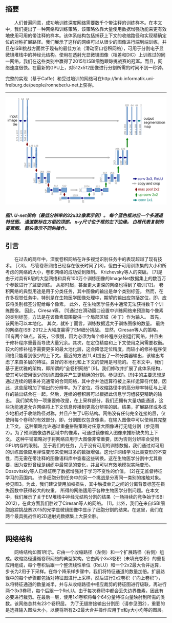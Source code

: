 ## 摘要

　　人们普遍同意，成功地训练深度网络需要数千个带注释的训练样本。在本文中，我们提出了一种网络和训练策略，该策略依靠大量使用数据增强功能来更有效地使用可用的带注释的样本。该体系结构包括捕获上下文的收缩路径和实现精确定位的对称扩展路径。我们展示了这样的网络可以从很少的图像进行端到端训练，并且在ISBI挑战方面优于现有的最佳方法（滑动窗口卷积网络），可用于分割电子显微镜堆栈中的神经元结构。使用在透射光显微镜图像（相差和DIC）上训练过的同一网络，我们在这些类别中赢得了2015年ISBI细胞跟踪挑战赛的冠军。而且，网络速度很快。在最新的GPU上，对512x512图像进行分割所需的时间不到一秒钟。

完整的实现（基于Caffe）和受过培训的网络可在http://lmb.informatik.uni-freiburg.de/people/ronneber/u-net上获得。

---

![img](图1.png)

##### 图1. U-net架构（最低分辨率的32x32像素示例）。 每个蓝色框对应一个多通道特征图。 通道数标在方框的顶部。 x-y尺寸位于框的左下边缘。 白框代表复制的要素图。 箭头表示不同的操作。

## 引言

　　在过去的两年中，深度卷积网络在许多视觉识别任务中的表现超越了现有技术。 [7,3]。 尽管卷积网络已经存在很长时间了[8]，但由于可用训练集的大小和所考虑的网络的大小，卷积网络的成功受到限制。 Krizhevsky等人的突破。 [7]是由于对具有8层的大型网络和具有100万个训练图像的ImageNet数据集上的数百万个参数进行了监督训练。 从那时起，甚至更大更深的网络也得到了培训[12]。
卷积网络的典型用途是用于分类任务，其中图像的输出是单个类别标签。 然而，在许多视觉任务中，特别是在生物医学图像处理中，期望的输出应包括定位，即，应该将类别标签分配给每个像素。 此外，在生物医学任务中通常无法获得数千个训练图像。
因此，Ciresan等。 [1]通过在滑动窗口设置中训练网络来预测每个像素的类别标签，方法是在该像素周围提供一个局部区域（补丁）作为输入。 首先，该网络可以本地化。 其次，就补丁而言，训练数据远大于训练图像的数量。 最终的网络在ISBI 2012上大幅度赢得了EM细分挑战。
显然，Ciresan等人的策略。 [1]有两个缺点。首先，它很慢，因为必须为每个修补程序分别运行网络，并且由于修补程序重叠而导致大量冗余。其次，在定位精度和上下文使用之间需要权衡。较大的修补程序需要更多的最大池化层，这会降低定位精度，而较小的修补程序使网络只能看到很少的上下文。最近的方法[11,4]提出了一种分类器输出，该输出考虑了来自多层的特征。良好的本地化和上下文的使用是可能的。
在本文中，我们基于更优雅的架构，即所谓的“全卷积网络” [9]。我们修改并扩展了此体系结构，使其可以使用很少的训练图像并产生更精确的分割。参见图1。[9]中的主要思想是通过连续的层来补充通常的合同网络，其中合并池运算符被上采样运算符代替。因此，这些层增加了输出的分辨率。为了定位，将收缩路径中的高分辨率特征与上采样的输出结合在一起。然后，连续的卷积层可以根据此信息学习组装更精确的输出。
我们架构的一项重要修改是，在上采样部分，我们还拥有大量功能通道，这些功能通道允许网络将上下文信息传播到更高分辨率的层。结果，扩展路径或多或少地相对于收缩路径对称，并且产生了U形结构。网络没有任何完全连接的层，仅使用每个卷积的有效部分，即，分割图仅包含像素，在输入图像中可以使用其完整上下文。
这种策略允许通过重叠拼贴策略对任意大图像进行无缝分割（参见图2）。为了预测图像边界区域中的像素，可通过镜像输入图像来推断缺失的上下文。
这种平铺策略对于将网络应用于大图像非常重要，因为否则分辨率会受到GPU内存的限制。
至于我们的任务，几乎没有可用的训练数据，我们通过对可用的训练图像应用弹性变形来使用过多的数据增强。这允许网络学习此类变形的不变性，而无需在带注释的图像语料库中查看这些转换。这在生物医学分割中尤其重要，因为变形曾经是组织中最常见的变化，并且可以有效地模拟实际变形。 Dosovitskiy等人已经证明了数据增强对于学习不变性的价值。 [2]在无监督特征学习的范围内。
许多细胞分割任务中的另一个挑战是分离同一类别的接触对象。参见图3。为此，我们建议使用加权损失，其中触摸单元之间的分离背景标签在损失函数中获得较大的权重。
所得的网络适用于各种生物医学分割问题。在本文中，我们展示了关于EM堆栈中神经元结构分割的结果（一场持续的竞争始于ISBI 2012），在此方面我们胜过了Ciresan等人的网络。 [1]。此外，我们在来自ISBI细胞追踪挑战赛2015的光学显微镜图像中显示了细胞分割的结果。在这里，我们在两个最具挑战性的2D透射光数据集上大获全胜。




---

## 网络结构


　　网络结构如图1所示。它由一个收缩路径（左侧）和一个扩展路径（右侧）组成。收缩路径遵循卷积网络的典型架构。它由两个3x3卷积（未填充卷积）的重复应用组成，每个卷积后跟一个整流线性单位（ReLU）和一个2x2最大合并运算，步长为2用于下采样。在每个降采样步骤中，我们将特征通道的数量加倍。扩展路径中的每个步骤都包括对特征图进行上采样，然后进行2x2卷积（“向上卷积”），以将特征通道的数量减半，并与从收缩路径中相应裁剪的特征图进行级联，再进行两个3x3卷积，每个后跟一个ReLU。由于每次卷积中都会丢失边界像素，因此有必要进行裁剪。在最后一层，使用1x1卷积将每个64分量特征向量映射到所需的类数。该网络总共有23个卷积层。
为了无缝拼接输出分割图（请参见图2），重要的是选择输入图块大小，以便将所有2x2最大合并操作应用于x和y大小均等的图层。





---